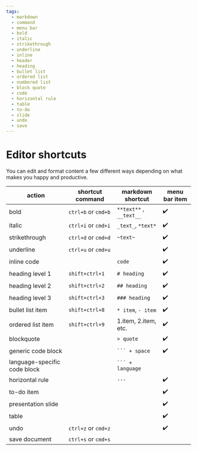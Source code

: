 ```yaml
---
tags:
  - markdown
  - command
  - menu bar
  - bold
  - italic
  - strikethrough
  - underline
  - inline
  - header
  - heading
  - bullet list
  - ordered list
  - numbered list
  - block quote
  - code
  - horizontal rule
  - table
  - to-do
  - slide
  - undo
  - save
---
```


# Editor shortcuts

You can edit and format content a few different ways depending on what makes you happy and productive.

| action                                                    | shortcut command    | markdown shortcut       | menu bar item |
| --------------------------------------------------------- | ------------------- | ----------------------- | ------------- |
| bold                                                      | `ctrl+b` or `cmd+b` | `**text**` , `__text__` | ✔️            |
| italic                                                    | `ctrl+i` or `cmd+i` | `_text_`, `*text*`      | ✔️            |
| strikethrough                                             | `ctrl+d` or `cmd+d` | `~text~`                | ✔️            |
| underline                                                 | `ctrl+u` or `cmd+u` |                         | ✔️            |
| inline code <Badge text="code enabled"/>                  |                     | `code`                  | ✔️            |
| heading level 1                                           | `shift+ctrl+1`      | `# heading`             | ✔️            |
| heading level 2                                           | `shift+ctrl+2`      | `## heading`            | ✔️            |
| heading level 3                                           | `shift+ctrl+3`      | `### heading`           | ✔️            |
| bullet list item                                          | `shift+ctrl+8`      | `* item`, `- item`      | ✔️            |
| ordered list item                                         | `shift+ctrl+9`      | 1.item, 2.item, etc.    | ✔️            |
| blockquote                                                |                     | `> quote`               | ✔️            |
| generic code block <Badge text="code enabled"/>           |                     | ` ``` + space ` | ✔️    |
| language-specific code block <Badge text="code enabled"/> |                     | ` ``` + language `      |
| horizontal rule                                           |                     | `---`                   | ✔️            |
| to-do item                                                |                     |                         | ✔️            |
| presentation slide                                        |                     |                         | ✔️            |
| table                                                     |                     |                         | ✔️            |
| undo                                                      | `ctrl+z` or `cmd+z` |                         | ✔️            |
| save document                                             | `ctrl+s` or `cmd+s` |                         |               |
